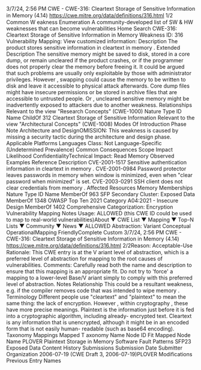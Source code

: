 3/7/24, 2:56 PM CWE - CWE-316: Cleartext Storage of Sensitive Information in Memory (4.14)
https://cwe.mitre.org/data/deﬁnitions/316.html 1/2
Common W eakness Enumeration
A community-developed list of SW & HW weaknesses that can become
vulnerabilities
Home Search
CWE-316: Cleartext Storage of Sensitive Information in Memory
Weakness ID: 316
Vulnerability Mapping: 
View customized information:
 Description
The product stores sensitive information in cleartext in memory .
 Extended Description
The sensitive memory might be saved to disk, stored in a core dump, or remain uncleared if the product crashes, or if the programmer
does not properly clear the memory before freeing it.
It could be argued that such problems are usually only exploitable by those with administrator privileges. However , swapping could
cause the memory to be written to disk and leave it accessible to physical attack afterwards. Core dump files might have insecure
permissions or be stored in archive files that are accessible to untrusted people. Or , uncleared sensitive memory might be
inadvertently exposed to attackers due to another weakness.
 Relationships
 Relevant to the view "Research Concepts" (CWE-1000)
Nature Type ID Name
ChildOf 312 Cleartext Storage of Sensitive Information
 Relevant to the view "Architectural Concepts" (CWE-1008)
 Modes Of Introduction
Phase Note
Architecture and DesignOMISSION: This weakness is caused by missing a security tactic during the architecture and design
phase.
 Applicable Platforms
Languages
Class: Not Language-Specific (Undetermined Prevalence)
 Common Consequences
Scope Impact Likelihood
ConfidentialityTechnical Impact: Read Memory
 Observed Examples
Reference Description
CVE-2001-1517 Sensitive authentication information in cleartext in memory .
CVE-2001-0984 Password protector leaves passwords in memory when window is minimized, even when "clear
password when minimized" is set.
CVE-2003-0291 SSH client does not clear credentials from memory .
 Affected Resources
Memory
 Memberships
Nature Type ID Name
MemberOf 963 SFP Secondary Cluster: Exposed Data
MemberOf 1348 OWASP Top Ten 2021 Category A04:2021 - Insecure Design
MemberOf 1402 Comprehensive Categorization: Encryption
 Vulnerability Mapping Notes
Usage: ALLOWED (this CWE ID could be used to map to real-world vulnerabilities)About ▼ CWE List ▼ Mapping ▼ Top-N Lists ▼ Community ▼ News ▼
ALLOWED
Abstraction: Variant
Conceptual OperationalMapping
FriendlyComplete Custom
3/7/24, 2:56 PM CWE - CWE-316: Cleartext Storage of Sensitive Information in Memory (4.14)
https://cwe.mitre.org/data/deﬁnitions/316.html 2/2Reason: Acceptable-Use
Rationale:
This CWE entry is at the V ariant level of abstraction, which is a preferred level of abstraction for mapping to the root causes of
vulnerabilities.
Comments:
Carefully read both the name and description to ensure that this mapping is an appropriate fit. Do not try to 'force' a mapping to a
lower-level Base/V ariant simply to comply with this preferred level of abstraction.
 Notes
Relationship
This could be a resultant weakness, e.g. if the compiler removes code that was intended to wipe memory .
Terminology
Different people use "cleartext" and "plaintext" to mean the same thing: the lack of encryption. However , within cryptography , these
have more precise meanings. Plaintext is the information just before it is fed into a cryptographic algorithm, including already-
encrypted text. Cleartext is any information that is unencrypted, although it might be in an encoded form that is not easily human-
readable (such as base64 encoding).
 Taxonomy Mappings
Mapped T axonomy Name Node ID Fit Mapped Node Name
PLOVER Plaintext Storage in Memory
Software Fault Patterns SFP23 Exposed Data
 Content History
 Submissions
Submission Date Submitter Organization
2006-07-19
(CWE Draft 3, 2006-07-19)PLOVER
 Modifications
 Previous Entry Names